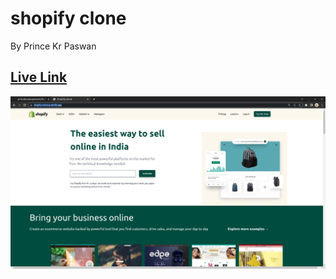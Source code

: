 # shopify clone 

By Prince Kr Paswan

## [Live Link](https://shopify-clone-p.netlify.app/)


![Completed Website](./pkpp.png)

